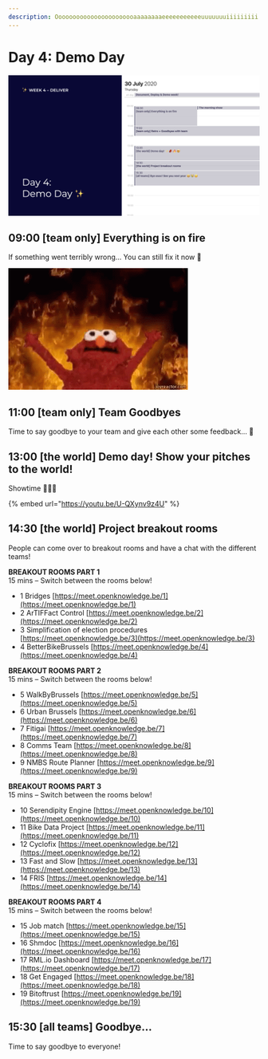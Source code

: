 ```yaml
---
description: Ooooooooooooooooooooooaaaaaaaaeeeeeeeeeeeuuuuuuuiiiiiiiii
---
```


# Day 4: Demo Day

![](../../.gitbook/assets/screenshot-2020-07-26-at-19.04.03.png)

## 09:00 \[team only\] Everything is on fire

If something went terribly wrong... You can still fix it now 😬

![](../../.gitbook/assets/elmo.gif)

## 11:00 \[team only\] Team Goodbyes

Time to say goodbye to your team and give each other some feedback... 🥰

## 13:00 \[the world\] Demo day! Show your pitches to the world!

Showtime 🤹🏾‍♀️

{% embed url="https://youtu.be/U-QXynv9z4U" %}

## 14:30 \[the world\] Project breakout rooms

People can come over to breakout rooms and have a chat with the different teams!

**BREAKOUT ROOMS PART 1**  
15 mins – Switch between the rooms below!

* 1 Bridges [https://meet.openknowledge.be/1](https://meet.openknowledge.be/1)
* 2 ArTIFFact Control [https://meet.openknowledge.be/2](https://meet.openknowledge.be/2)
* 3 Simplification of election procedures [https://meet.openknowledge.be/3](https://meet.openknowledge.be/3)
* 4 BetterBikeBrussels [https://meet.openknowledge.be/4](https://meet.openknowledge.be/4)

**BREAKOUT ROOMS PART 2**  
15 mins – Switch between the rooms below!

* 5 WalkByBrussels [https://meet.openknowledge.be/5](https://meet.openknowledge.be/5)
* 6 Urban Brussels [https://meet.openknowledge.be/6](https://meet.openknowledge.be/6)
* 7 Fitigai [https://meet.openknowledge.be/7](https://meet.openknowledge.be/7)
* 8 Comms Team [https://meet.openknowledge.be/8](https://meet.openknowledge.be/8)
* 9 NMBS Route Planner [https://meet.openknowledge.be/9](https://meet.openknowledge.be/9)

**BREAKOUT ROOMS PART 3**  
15 mins – Switch between the rooms below!

* 10 Serendipity Engine [https://meet.openknowledge.be/10](https://meet.openknowledge.be/10)
* 11 Bike Data Project [https://meet.openknowledge.be/11](https://meet.openknowledge.be/11)
* 12 Cyclofix [https://meet.openknowledge.be/12](https://meet.openknowledge.be/12)
* 13 Fast and Slow [https://meet.openknowledge.be/13](https://meet.openknowledge.be/13)
* 14 FRIS [https://meet.openknowledge.be/14](https://meet.openknowledge.be/14)

**BREAKOUT ROOMS PART 4**  
15 mins – Switch between the rooms below!

* 15 Job match [https://meet.openknowledge.be/15](https://meet.openknowledge.be/15)
* 16 Shmdoc [https://meet.openknowledge.be/16](https://meet.openknowledge.be/16)
* 17 RML.io Dashboard [https://meet.openknowledge.be/17](https://meet.openknowledge.be/17)
* 18 Get Engaged [https://meet.openknowledge.be/18](https://meet.openknowledge.be/18)
* 19 Bitoftrust [https://meet.openknowledge.be/19](https://meet.openknowledge.be/19)

## 15:30 \[all teams\] Goodbye...

Time to say goodbye to everyone!

